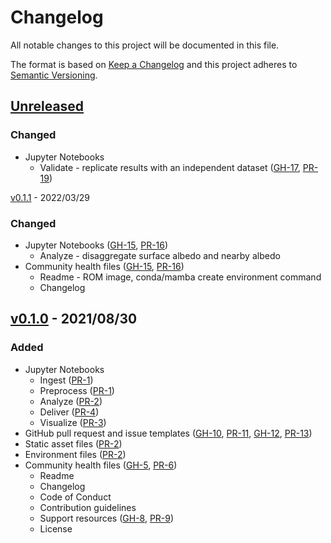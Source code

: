 Changelog
=========

All notable changes to this project will be documented in this file.

The format is based on [Keep a Changelog](https://keepachangelog.com/en/1.0.0/)
and this project adheres to [Semantic Versioning](https://semver.org/spec/v2.0.0.html).

[Unreleased]
------------

### Changed

* Jupyter Notebooks
  * Validate - replicate results with an independent dataset ([GH-17], [PR-19])


[v0.1.1] - 2022/03/29

### Changed

* Jupyter Notebooks ([GH-15], [PR-16])
  * Analyze - disaggregate surface albedo and nearby albedo
* Community health files ([GH-15], [PR-16])
  * Readme - ROM image, conda/mamba create environment command
  * Changelog


[v0.1.0] - 2021/08/30
---------------------

### Added

* Jupyter Notebooks
  * Ingest ([PR-1])
  * Preprocess ([PR-1])
  * Analyze ([PR-2])
  * Deliver ([PR-4])
  * Visualize ([PR-3])
* GitHub pull request and issue templates ([GH-10], [PR-11], [GH-12], [PR-13])
* Static asset files ([PR-2])
* Environment files ([PR-2])
* Community health files ([GH-5], [PR-6])
  * Readme
  * Changelog
  * Code of Conduct
  * Contribution guidelines
  * Support resources ([GH-8], [PR-9])
  * License

<!-- Definitions -->

[PR-1]: https://github.com/ReflectiveEarth/reflective-potential/pull/1
[PR-2]: https://github.com/ReflectiveEarth/reflective-potential/pull/2
[PR-3]: https://github.com/ReflectiveEarth/reflective-potential/pull/3
[PR-4]: https://github.com/ReflectiveEarth/reflective-potential/pull/4
[GH-5]: https://github.com/ReflectiveEarth/reflective-potential/issues/5
[PR-6]: https://github.com/ReflectiveEarth/reflective-potential/pull/6
[GH-8]: https://github.com/ReflectiveEarth/reflective-potential/issues/8
[PR-9]: https://github.com/ReflectiveEarth/reflective-potential/pull/9
[GH-10]: https://github.com/ReflectiveEarth/reflective-potential/issues/10
[PR-11]: https://github.com/ReflectiveEarth/reflective-potential/pull/11
[GH-12]: https://github.com/ReflectiveEarth/reflective-potential/issues/12
[PR-13]: https://github.com/ReflectiveEarth/reflective-potential/pull/13
[GH-15]: https://github.com/ReflectiveEarth/reflective-potential/issues/15
[PR-16]: https://github.com/ReflectiveEarth/reflective-potential/pull/16
[GH-17]: https://github.com/ReflectiveEarth/reflective-potential/issues/17
[PR-19]: https://github.com/ReflectiveEarth/reflective-potential/pull/19

[Unreleased]: https://github.com/ReflectiveEarth/reflective-potential/compare/v0.1.1...HEAD
[v0.1.1]: https://github.com/ReflectiveEarth/reflective-potential/releases/tag/v0.1.1
[v0.1.0]: https://github.com/ReflectiveEarth/reflective-potential/releases/tag/v0.1.0
